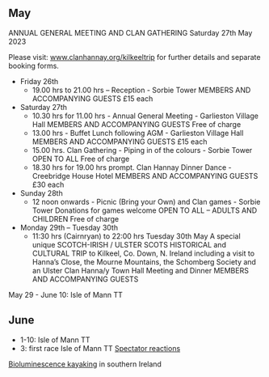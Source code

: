 ## May

ANNUAL GENERAL MEETING AND CLAN GATHERING Saturday 27th May 2023

Please visit: www.clanhannay.org/kilkeeltrip for further details and separate booking forms.   

* Friday 26th
  * 19.00 hrs to 21.00 hrs – Reception - Sorbie Tower MEMBERS AND ACCOMPANYING GUESTS £15 each
* Saturday 27th
  * 10.30 hrs for 11.00 hrs - Annual General Meeting - Garlieston Village Hall MEMBERS AND ACCOMPANYING GUESTS Free of charge
  * 13.00 hrs - Buffet Lunch following AGM - Garlieston Village Hall MEMBERS AND ACCOMPANYING GUESTS £15 each
  * 15.00 hrs. Clan Gathering - Piping in of the colours - Sorbie Tower OPEN TO ALL Free of charge
  * 18.30 hrs for 19.00 hrs prompt. Clan Hannay Dinner Dance - Creebridge House Hotel MEMBERS AND ACCOMPANYING GUESTS £30 each
* Sunday 28th
  * 12 noon onwards - Picnic (Bring your Own) and Clan games - Sorbie Tower Donations for games welcome OPEN TO ALL – ADULTS AND CHILDREN Free of charge
* Monday 29th – Tuesday 30th
  * 11:30 hrs (Cairnryan) to 22:00 hrs Tuesday 30th May A special unique SCOTCH-IRISH / ULSTER SCOTS HISTORICAL and CULTURAL TRIP to Kilkeel, Co. Down, N. Ireland including a visit to Hanna’s Close, the Mourne Mountains, the Schomberg Society and an Ulster Clan Hanna/y Town Hall Meeting and Dinner MEMBERS AND ACCOMPANYING GUESTS


May 29 - June 10: Isle of Mann TT

## June 

* 1-10: Isle of Mann TT
* 3: first race Isle of Mann TT [Spectator reactions](https://www.youtube.com/watch?v=EcMN2WGQm2k)


[Bioluminescence kayaking](https://www.youtube.com/watch?v=Unj1BVOUzdc) in southern Ireland